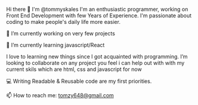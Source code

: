  Hi there 👋 I'm @tommyskales
I'm an enthusiastic programmer, working on Front End Development with few Years of Experience. I'm passionate about coding to make people's daily life more easier.

 🔭 I’m currently working on very few projects
 
 🌱 I’m currently learning javascript/React

I love to learning new things since I got acquainted with programming.
I’m looking to collaborate on any project you feel i can help out with with my current skils which are html, css and javascript for now

💻 Writing Readable & Reusable code are my first priorities.

📫 How to reach me: tomzy648@gmail.com
